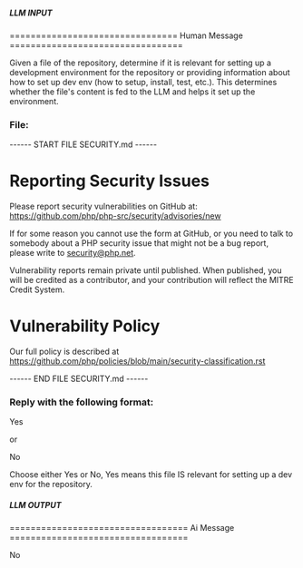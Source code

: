 ##### LLM INPUT #####
================================ Human Message =================================

Given a file of the repository, determine if it is relevant for setting up a development environment for the repository or providing information about how to set up dev env (how to setup, install, test, etc.). This determines whether the file's content is fed to the LLM and helps it set up the environment.

### File:
------ START FILE SECURITY.md ------
# Reporting Security Issues

Please report security vulnerabilities on GitHub at:
<https://github.com/php/php-src/security/advisories/new>

If for some reason you cannot use the form at GitHub, or you need to talk to
somebody about a PHP security issue that might not be a bug report, please write
to <security@php.net>.

Vulnerability reports remain private until published. When published, you will
be credited as a contributor, and your contribution will reflect the MITRE
Credit System.

# Vulnerability Policy

Our full policy is described at
https://github.com/php/policies/blob/main/security-classification.rst

------ END FILE SECURITY.md ------

### Reply with the following format:

<rel>Yes</rel>

or

<rel>No</rel>

Choose either Yes or No, Yes means this file IS relevant for setting up a dev env for the repository.

##### LLM OUTPUT #####
================================== Ai Message ==================================

<rel>No</rel>